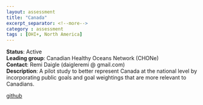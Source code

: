 ```yaml
---
layout: assessment
title: "Canada"
excerpt_separator: <!--more-->
category : assessment
tags : [OHI+, North America]
---
```


**Status**: Active  
**Leading group**: Canadian Healthy Oceans Network (CHONe)  
**Contact**: Remi Daigle (daigleremi @ gmail.com)  
**Description**: A pilot study to better represent Canada at the national level by incorporating public goals and goal weightings that are more relevant to Canadians.

<a href="https://github.com/OHI-Science/ohi-canada" target="_blank">github</a>

